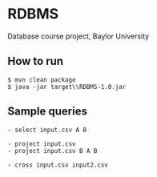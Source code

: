 # RDBMS

Database course project, Baylor University

## How to run

```shell
$ mvn clean package
$ java -jar target\\RDBMS-1.0.jar
```

## Sample queries

```
- select input.csv A B

- project input.csv
- project input.csv B A B

- cross input.csv input2.csv
```
